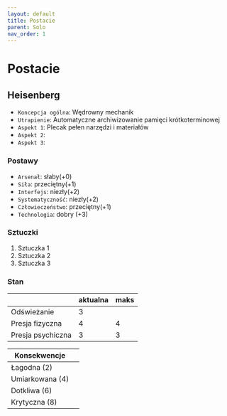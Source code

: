 ```yaml
---
layout: default
title: Postacie
parent: Solo
nav_order: 1
---
```


# Postacie

## Heisenberg

- `Koncepcja ogólna`: Wędrowny mechanik
- `Utrapienie`: Automatyczne archiwizowanie pamięci krótkoterminowej
- `Aspekt 1`: Plecak pełen narzędzi i materiałów
- `Aspekt 2`:
- `Aspekt 3`:
  
### Postawy

- `Arsenał`: słaby(+0)
- `Siła`: przeciętny(+1)
- `Interfejs`: niezły(+2)
- `Systematyczność`: niezły(+2)
- `Człowieczeństwo`: przeciętny(+1)
- `Technologia`: dobry (+3)

### Sztuczki

1. Sztuczka 1
2. Sztuczka 2
3. Sztuczka 3

### Stan

|                   | aktualna | maks |
| ----------------- | -------- | ---- |
| Odświeżanie       | 3        |      |
| Presja fizyczna   | 4        | 4    |
| Presja psychiczna | 3        | 3    |



| Konsekwencje    |     |
| --------------- | --- |
| Łagodna (2)     |     |
| Umiarkowana (4) |     |
| Dotkliwa (6)    |     |
| Krytyczna (8)   |     |
